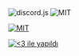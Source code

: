 <a>
      <img src="https://img.shields.io/badge/discord-js-ff7700.svg" alt="discord.js">
  </a>

<a>
<img src="https://img.shields.io/github/license/TheHellCat0/discord-shuka-bot?style=flat-square" alt="MIT">
</a>

[![MIT](https://img.shields.io/github/license/TheHellCat0/discord-shuka-bot?style=flat-square)](https://bit.ly/2yr0Mkl) 

[![<3 ile yapıldı](http://ForTheBadge.com/images/badges/built-with-love.svg)](https://bit.ly/2yr0Mkl) 
